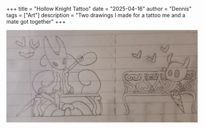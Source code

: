 +++
title = "Hollow Knight Tattoo"
date = "2025-04-16"
author = "Dennis"
tags = ["Art"]
description = "Two drawings I made for a tattoo me and a mate got together"
+++

![Hollow Knight Tattoo](HK.jpg)